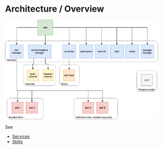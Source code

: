 # Architecture / Overview

![](../../images/architecture.png)

See

- [Services](avatar-services.md)
- [Skills](avatar-skills.md)
